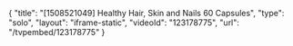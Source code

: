 {
    "title": "[1508521049] Healthy Hair, Skin and Nails  60 Capsules",
    "type": "solo",
    "layout": "iframe-static",
    "videoId": "123178775",
    "url": "\/tvpembed\/123178775"
}